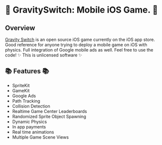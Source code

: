 # 📲 GravitySwitch: Mobile iOS Game. 📲
## Overview
[Gravity Switch](https://apps.apple.com/cg/app/gravity-switch-mobile-game/id1512615705) is an open source iOS game currently on the iOS app store. Good reference for anyone trying to deploy a mobile game on iOS with physics. Full integration of Google mobile ads as well. Feel free to use the code! ✨ This is unlicensed software ✨
## 📚 Features 📚
<ul>
  <li>SpriteKit</li>
  <li>GameKit</li>
  <li>Google Ads</li>
  <li>Path Tracking</li>
  <li>Collision Detection</li>
  <li>Realtime Game Center Leaderboards</li>
  <li>Randomized Sprite Object Spawning</li>
  <li>Dynamic Physics</li>
  <li>In app payments</li>
  <li>Real time animations</li>
  <li>Multiple Game Scene Views</li>
</ul>


